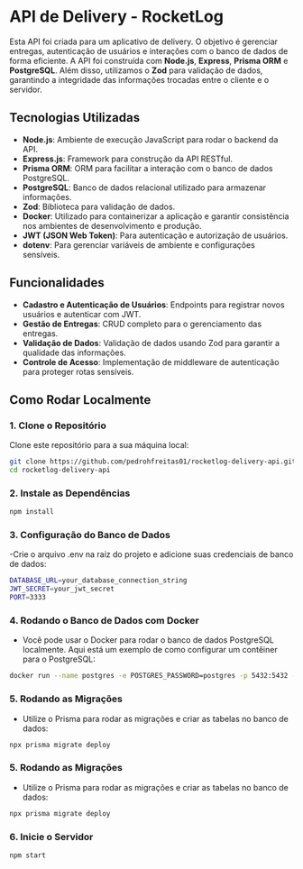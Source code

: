 # API de Delivery - RocketLog

Esta API foi criada para um aplicativo de delivery. O objetivo é gerenciar entregas, autenticação de usuários e interações com o banco de dados de forma eficiente. A API foi construída com **Node.js**, **Express**, **Prisma ORM** e **PostgreSQL**. Além disso, utilizamos o **Zod** para validação de dados, garantindo a integridade das informações trocadas entre o cliente e o servidor.

## Tecnologias Utilizadas

- **Node.js**: Ambiente de execução JavaScript para rodar o backend da API.
- **Express.js**: Framework para construção da API RESTful.
- **Prisma ORM**: ORM para facilitar a interação com o banco de dados PostgreSQL.
- **PostgreSQL**: Banco de dados relacional utilizado para armazenar informações.
- **Zod**: Biblioteca para validação de dados.
- **Docker**: Utilizado para containerizar a aplicação e garantir consistência nos ambientes de desenvolvimento e produção.
- **JWT (JSON Web Token)**: Para autenticação e autorização de usuários.
- **dotenv**: Para gerenciar variáveis de ambiente e configurações sensíveis.

## Funcionalidades

- **Cadastro e Autenticação de Usuários**: Endpoints para registrar novos usuários e autenticar com JWT.
- **Gestão de Entregas**: CRUD completo para o gerenciamento das entregas.
- **Validação de Dados**: Validação de dados usando Zod para garantir a qualidade das informações.
- **Controle de Acesso**: Implementação de middleware de autenticação para proteger rotas sensíveis.

## Como Rodar Localmente

### 1. Clone o Repositório

Clone este repositório para a sua máquina local:

```bash
git clone https://github.com/pedrohfreitas01/rocketlog-delivery-api.git
cd rocketlog-delivery-api
```

### 2. Instale as Dependências
```bash
npm install
```

### 3. Configuração do Banco de Dados
-Crie o arquivo .env na raiz do projeto e adicione suas credenciais de banco de dados:

```bash
DATABASE_URL=your_database_connection_string
JWT_SECRET=your_jwt_secret
PORT=3333
```

### 4. Rodando o Banco de Dados com Docker
- Você pode usar o Docker para rodar o banco de dados PostgreSQL localmente. Aqui está um exemplo de como configurar um contêiner para o PostgreSQL:

```bash
docker run --name postgres -e POSTGRES_PASSWORD=postgres -p 5432:5432 -d postgres
```

### 5. Rodando as Migrações
- Utilize o Prisma para rodar as migrações e criar as tabelas no banco de dados:
``` bash
npx prisma migrate deploy
```

### 5. Rodando as Migrações
- Utilize o Prisma para rodar as migrações e criar as tabelas no banco de dados:

```bash
npx prisma migrate deploy

```

### 6. Inicie o Servidor

```bash
npm start

```
